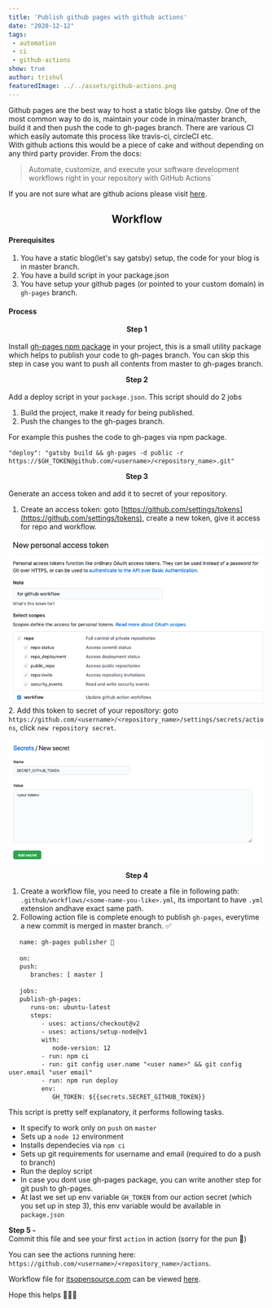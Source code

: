 ```yaml
---
title: 'Publish github pages with github actions'
date: "2020-12-12"
tags:
 - automation
 - ci
 - github-actions
show: true
author: trishul
featuredImage: ../../assets/github-actions.png
---
```

 
Github pages are the best way to host a static blogs like gatsby. One of the most common way to do is, maintain your code in mina/master branch, build it and then push the code to gh-pages branch.
There are various CI which easily automate this process like travis-ci, circleCI etc.  
With github actions this would be a piece of cake and without depending on any third party provider. From the docs: 
> Automate, customize, and execute your software development workflows right in your repository with GitHub Actions`  

If you are not sure what are github acions please visit [here](https://github.com/features/actions).

## <center> Workflow </center>

#### Prerequisites
1. You have a static blog(let's say gatsby) setup, the code for your blog is in master branch.
2. You have a build script in your package.json
3. You have setup your github pages (or pointed to your custom domain) in `gh-pages` branch.

#### Process

**<center> Step 1 </center>**  
Install [gh-pages npm package](https://www.npmjs.com/package/gh-pages) in your project, this is a small utility package which helps to publish your code to gh-pages branch.
You can skip this step in case you want to push all contents from master to gh-pages branch.  

**<center>Step 2 </center>**  
Add a deploy script in your `package.json`. This script should do 2 jobs
1. Build the project, make it ready for being published.
2. Push the changes to the gh-pages branch.

For example this pushes the code to gh-pages via npm package.
```
"deploy": "gatsby build && gh-pages -d public -r https://$GH_TOKEN@github.com/<username>/<repository_name>.git"
```

**<center>Step 3 </center>**  
Generate an access token and add it to secret of your repository.
1. Create an access token: goto [https://github.com/settings/tokens](https://github.com/settings/tokens), create a new token, give it access for repo and workflow.  

![access token](action1.png)
2. Add this token to secret of your repository: goto `https://github.com/<username>/<repository_name>/settings/secrets/actions`, click `new repository secret`.  

![secret token](action2.png)

**<center>Step 4 </center>**  
1. Create a workflow file, you need to create a file in following path: `.github/workflows/<some-name-you-like>.yml`, its important to have `.yml` extension andhave exact same path.
2. Following action file is complete enough to publish `gh-pages`, everytime a new commit is merged in master branch. ✅
```YML
   name: gh-pages publisher 🚀

   on:
   push:
      branches: [ master ]

   jobs:
   publish-gh-pages:
      runs-on: ubuntu-latest
      steps:
         - uses: actions/checkout@v2
         - uses: actions/setup-node@v1
         with:
            node-version: 12
         - run: npm ci
         - run: git config user.name "<user name>" && git config user.email "user email"
         - run: npm run deploy
         env:
            GH_TOKEN: ${{secrets.SECRET_GITHUB_TOKEN}}
```

This script is pretty self explanatory, it performs following tasks.
   - It specify to work only on `push` on `master`
   - Sets up a `node 12` environment
   - Installs dependecies via `npm ci`
   - Sets up git requirements for username and email (required to do a push to branch)
   - Run the deploy script
   - In case you dont use gh-pages package, you can write another step for git push to gh-pages.
   - At last we set up env variable `GH_TOKEN` from our action secret (which you set up in step 3), this env variable would be available in `package.json`

**Step 5 -**  
Commit this file and see your first `action` in action (sorry for the pun 🙈)

You can see the actions running here: `https://github.com/<username>/<repository_name>/actions`.

Workflow file for [itsopensource.com](https://itsopensource.com) can be viewed [here](https://github.com/tsl143/itsopensource/blob/master/.github/workflows/gh-pages-publish.yml).

Hope this helps 🙏🙏🙏
